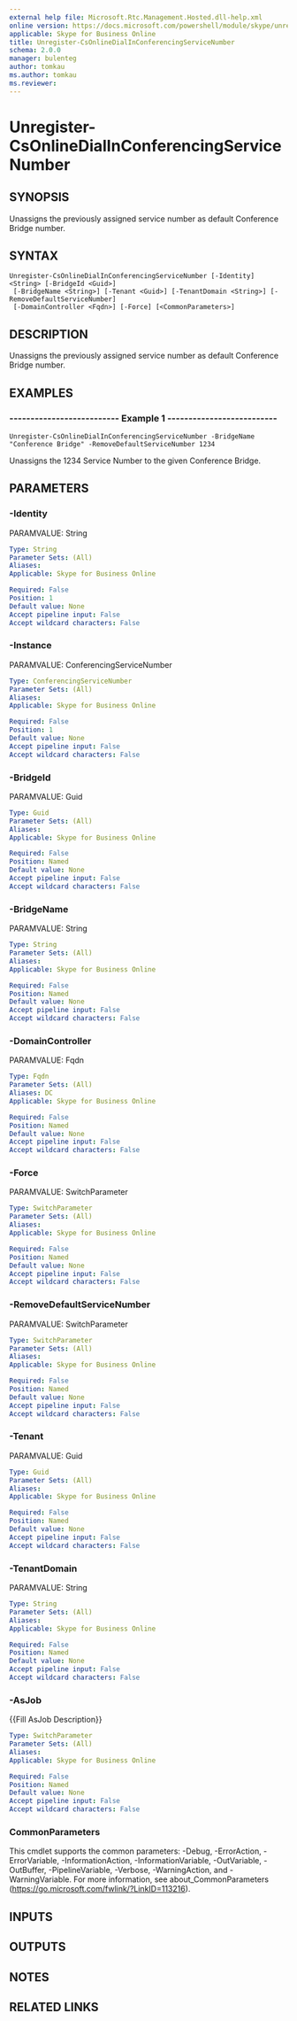 ```yaml
---
external help file: Microsoft.Rtc.Management.Hosted.dll-help.xml 
online version: https://docs.microsoft.com/powershell/module/skype/unregister-csonlinedialinconferencingservicenumber
applicable: Skype for Business Online
title: Unregister-CsOnlineDialInConferencingServiceNumber
schema: 2.0.0
manager: bulenteg
author: tomkau
ms.author: tomkau
ms.reviewer:
---
```


# Unregister-CsOnlineDialInConferencingServiceNumber

## SYNOPSIS
Unassigns the previously assigned service number as default Conference Bridge number.

## SYNTAX

```
Unregister-CsOnlineDialInConferencingServiceNumber [-Identity] <String> [-BridgeId <Guid>]
 [-BridgeName <String>] [-Tenant <Guid>] [-TenantDomain <String>] [-RemoveDefaultServiceNumber]
 [-DomainController <Fqdn>] [-Force] [<CommonParameters>]
```

## DESCRIPTION
Unassigns the previously assigned service number as default Conference Bridge number.

## EXAMPLES

### -------------------------- Example 1 --------------------------
```
Unregister-CsOnlineDialInConferencingServiceNumber -BridgeName "Conference Bridge" -RemoveDefaultServiceNumber 1234 
```

Unassigns the 1234 Service Number to the given Conference Bridge.


## PARAMETERS

### -Identity
PARAMVALUE: String

```yaml
Type: String
Parameter Sets: (All)
Aliases: 
Applicable: Skype for Business Online

Required: False
Position: 1
Default value: None
Accept pipeline input: False
Accept wildcard characters: False
```

### -Instance
PARAMVALUE: ConferencingServiceNumber

```yaml
Type: ConferencingServiceNumber
Parameter Sets: (All)
Aliases: 
Applicable: Skype for Business Online

Required: False
Position: 1
Default value: None
Accept pipeline input: False
Accept wildcard characters: False
```

### -BridgeId
PARAMVALUE: Guid

```yaml
Type: Guid
Parameter Sets: (All)
Aliases: 
Applicable: Skype for Business Online

Required: False
Position: Named
Default value: None
Accept pipeline input: False
Accept wildcard characters: False
```

### -BridgeName
PARAMVALUE: String

```yaml
Type: String
Parameter Sets: (All)
Aliases: 
Applicable: Skype for Business Online

Required: False
Position: Named
Default value: None
Accept pipeline input: False
Accept wildcard characters: False
```

### -DomainController
PARAMVALUE: Fqdn

```yaml
Type: Fqdn
Parameter Sets: (All)
Aliases: DC
Applicable: Skype for Business Online

Required: False
Position: Named
Default value: None
Accept pipeline input: False
Accept wildcard characters: False
```

### -Force
PARAMVALUE: SwitchParameter

```yaml
Type: SwitchParameter
Parameter Sets: (All)
Aliases: 
Applicable: Skype for Business Online

Required: False
Position: Named
Default value: None
Accept pipeline input: False
Accept wildcard characters: False
```

### -RemoveDefaultServiceNumber
PARAMVALUE: SwitchParameter

```yaml
Type: SwitchParameter
Parameter Sets: (All)
Aliases: 
Applicable: Skype for Business Online

Required: False
Position: Named
Default value: None
Accept pipeline input: False
Accept wildcard characters: False
```

### -Tenant
PARAMVALUE: Guid

```yaml
Type: Guid
Parameter Sets: (All)
Aliases: 
Applicable: Skype for Business Online

Required: False
Position: Named
Default value: None
Accept pipeline input: False
Accept wildcard characters: False
```

### -TenantDomain
PARAMVALUE: String

```yaml
Type: String
Parameter Sets: (All)
Aliases: 
Applicable: Skype for Business Online

Required: False
Position: Named
Default value: None
Accept pipeline input: False
Accept wildcard characters: False
```

### -AsJob
{{Fill AsJob Description}}

```yaml
Type: SwitchParameter
Parameter Sets: (All)
Aliases: 
Applicable: Skype for Business Online

Required: False
Position: Named
Default value: None
Accept pipeline input: False
Accept wildcard characters: False
```

### CommonParameters
This cmdlet supports the common parameters: -Debug, -ErrorAction, -ErrorVariable, -InformationAction, -InformationVariable, -OutVariable, -OutBuffer, -PipelineVariable, -Verbose, -WarningAction, and -WarningVariable. For more information, see about_CommonParameters (https://go.microsoft.com/fwlink/?LinkID=113216).

## INPUTS

## OUTPUTS

## NOTES

## RELATED LINKS

